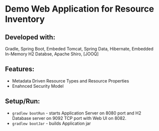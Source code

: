 # Demo Web Application for Resource Inventory

## Developed with:
Gradle, Spring Boot, Embeded Tomcat, Spring Data, Hibernate, Embedded In-Memory H2 Databse, Apache Shiro, [JOOQ]

## Features:
- Metadata Driven Resource Types and Resource Properties
- Enahnced Security Model

## Setup/Run:
- `gradlew bootRun` - starts Application Server on 8080 port and H2 Database server on 9092 TCP port with Web UI on 8082.
- `gradlew bootJar` - builds Application jar
